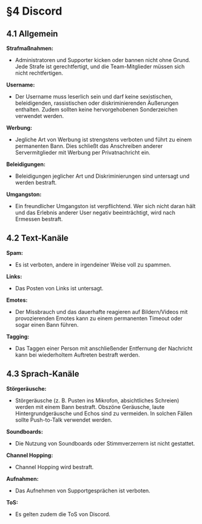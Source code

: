 # §4 Discord

## 4.1 Allgemein
**Strafmaßnahmen:**

- Administratoren und Supporter kicken oder bannen nicht ohne Grund. Jede Strafe ist gerechtfertigt, und die Team-Mitglieder müssen sich nicht rechtfertigen.

**Username:**

- Der Username muss leserlich sein und darf keine sexistischen, beleidigenden, rassistischen oder diskriminierenden Äußerungen enthalten. Zudem sollten keine hervorgehobenen Sonderzeichen verwendet werden.

**Werbung:**

- Jegliche Art von Werbung ist strengstens verboten und führt zu einem permanenten Bann. Dies schließt das Anschreiben anderer Servermitglieder mit Werbung per Privatnachricht ein.

**Beleidigungen:**

- Beleidigungen jeglicher Art und Diskriminierungen sind untersagt und werden bestraft.

**Umgangston:**

- Ein freundlicher Umgangston ist verpflichtend. Wer sich nicht daran hält und das Erlebnis anderer User negativ beeinträchtigt, wird nach Ermessen bestraft.

## 4.2 Text-Kanäle
**Spam:**

- Es ist verboten, andere in irgendeiner Weise voll zu spammen.

**Links:**

- Das Posten von Links ist untersagt.

**Emotes:**

- Der Missbrauch und das dauerhafte reagieren auf Bildern/Videos mit provozierenden Emotes kann zu einem permanenten Timeout oder sogar einen Bann führen.

**Tagging:**

- Das Taggen einer Person mit anschließender Entfernung der Nachricht kann bei wiederholtem Auftreten bestraft werden.

## 4.3 Sprach-Kanäle
**Störgeräusche:**

- Störgeräusche (z. B. Pusten ins Mikrofon, absichtliches Schreien) werden mit einem Bann bestraft. Obszöne Geräusche, laute Hintergrundgeräusche und Echos sind zu vermeiden. In solchen Fällen sollte Push-to-Talk verwendet werden.

**Soundboards:**

- Die Nutzung von Soundboards oder Stimmverzerrern ist nicht gestattet.

**Channel Hopping:**

- Channel Hopping wird bestraft.

**Aufnahmen:**

- Das Aufnehmen von Supportgesprächen ist verboten.

**ToS:**

- Es gelten zudem die ToS von Discord.

